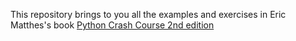 This repository brings to you all the examples and exercises in Eric Matthes's book [Python Crash Course 2nd edition](https://nostarch.com/pythoncrashcourse2e/)

